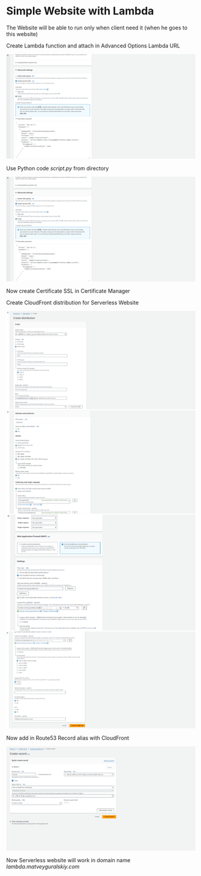 # Simple Website with Lambda
The Website will be able to run only when client need it (when he goes to this website)

Create Lambda function and attach in Advanced Options Lambda URL

<img src="https://github.com/MatveyGuralskiy/AWS/blob/main/Lambda_Website/Screens/Lambda-1.png?raw=true">

Use Python code *script.py* from directory

<img src="https://github.com/MatveyGuralskiy/AWS/blob/main/Lambda_Website/Screens/Lambda-1.png?raw=true">

Now create Certificate SSL in Certificate Manager

Create CloudFront distribution for Serverless Website

<img src="https://github.com/MatveyGuralskiy/AWS/blob/main/Lambda_Website/Screens/CloudFront-1.png?raw=true">

<img src="https://github.com/MatveyGuralskiy/AWS/blob/main/Lambda_Website/Screens/CloudFront-2.png?raw=true">

<img src="https://github.com/MatveyGuralskiy/AWS/blob/main/Lambda_Website/Screens/CloudFront-3.png?raw=true">

<img src="https://github.com/MatveyGuralskiy/AWS/blob/main/Lambda_Website/Screens/CloudFront-4.png?raw=true">

Now add in Route53 Record alias with CloudFront

<img src="https://github.com/MatveyGuralskiy/AWS/blob/main/Lambda_Website/Screens/Route53.png?raw=true">

Now Serverless website will work in domain name *lambda.matveyguralskiy.com*
